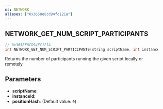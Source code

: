 ```yaml
---
ns: NETWORK
aliases: ["0x3658e8cd94fc121a"]
---
```

## NETWORK_GET_NUM_SCRIPT_PARTICIPANTS

```c
// 0x3658E8CD94FC121A
int NETWORK_GET_NUM_SCRIPT_PARTICIPANTS(string scriptName, int instanceId, int positionHash);
```

Returns the number of participants running the given script locally or remotely


## Parameters
* **scriptName**: 
* **instanceId**: 
* **positionHash**: (Default value: `0`)
